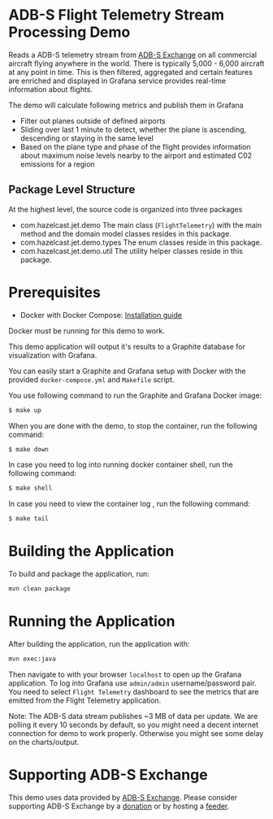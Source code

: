# ADB-S Flight Telemetry Stream Processing Demo

Reads a ADB-S telemetry stream from [ADB-S Exchange](https://www.adsbexchange.com/) on all commercial aircraft flying anywhere in the world.
There is typically 5,000 - 6,000 aircraft at any point in time.
This is then filtered, aggregated and certain features are enriched and displayed in Grafana
 service provides real-time information about flights.


The demo will calculate following metrics and publish them in Grafana
- Filter out planes outside of defined airports
- Sliding over last 1 minute to detect, whether the plane is ascending, descending or staying in the same level 
- Based on the plane type and phase of the flight provides information about maximum noise levels nearby to the airport and estimated C02 emissions for a region

## Package Level Structure
At the highest level, the source code is organized into three packages

- com.hazelcast.jet.demo       The main class (`FlightTelemetry`) with the main method and the domain model classes resides in this package.
- com.hazelcast.jet.demo.types The enum classes reside in this package.
- com.hazelcast.jet.demo.util  The utility helper classes reside in this package.


# Prerequisites

- Docker with Docker Compose: [Installation guide](https://docs.docker.com/install/)

Docker must be running for this demo to work. 

This demo application will output it's results to a Graphite database for visualization with Grafana.

You can easily start a Graphite and Grafana setup with Docker with the provided `docker-compose.yml` and  `Makefile` script.

You use following command to run the Graphite and Grafana Docker image:

```bash
$ make up
```

When you are done with the demo, to stop the container, run the following command:
```bash
$ make down
```

In case you need to log into running docker container shell, run the following command:
```bash
$ make shell
```

In case you need to view the container log , run the following command:
```bash
$ make tail
```

# Building the Application

To build and package the application, run:

```bash
mvn clean package
```

# Running the Application

After building the application, run the application with:

```bash
mvn exec:java
```

Then navigate to with your browser `localhost` to open up the Grafana application.
To log into Grafana use `admin/admin` username/password pair. 
You need to select `Flight Telemetry` dashboard to see the metrics 
that are emitted from the Flight Telemetry application.

Note: The ADB-S data stream publishes ~3 MB of data per update. We are polling it every 10 seconds by default, so you might need a decent internet connection for demo to work properly. Otherwise you might see some delay on the charts/output.

# Supporting ADB-S Exchange

This demo uses data provided by [ADB-S Exchange](https://www.adsbexchange.com/). Please consider supporting ADB-S Exchange by a [donation](https://www.adsbexchange.com/donate/) or by hosting a [feeder](https://www.adsbexchange.com/how-to-feed/).

